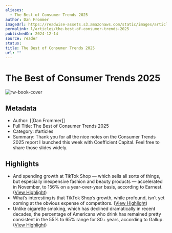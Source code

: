 ```yaml
---
aliases:
  - The Best of Consumer Trends 2025
author: Dan Frommer
imageUrl: https://readwise-assets.s3.amazonaws.com/static/images/article1.be68295a7e40.png
permalink: l/articles/the-best-of-consumer-trends-2025
publishedOn: 2024-12-14
source: reader
status: 
title: The Best of Consumer Trends 2025
url: ""
---
```

# The Best of Consumer Trends 2025

![rw-book-cover](https://readwise-assets.s3.amazonaws.com/static/images/article1.be68295a7e40.png)

## Metadata

- Author: [[Dan Frommer]]
- Full Title: The Best of Consumer Trends 2025
- Category: #articles
- Summary: Thank you for all the nice notes on the Consumer Trends 2025 report I launched this week with Coefficient Capital. Feel free to share those slides widely.

## Highlights

- And spending growth at TikTok Shop — which sells all sorts of things, but especially inexpensive fashion and beauty products — accelerated in November, to 156% on a year-over-year basis, according to Earnest. ([View Highlight](https://read.readwise.io/read/01jf2svz14jzz7gj4frxyxm95d))
- What’s interesting is that TikTok Shop’s growth, while profound, isn’t yet coming at the obvious expense of competitors. ([View Highlight](https://read.readwise.io/read/01jf2sw4fcx3xdehy94yg9cg75))
- Unlike cigarette smoking, which has declined dramatically in recent decades, the percentage of Americans who drink has remained pretty consistent in the 55% to 65% range for 80+ years, according to Gallup. ([View Highlight](https://read.readwise.io/read/01jf2sz38dveazgsk18g2j12nn))
